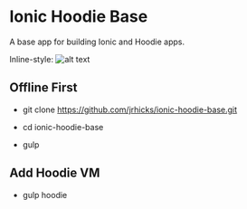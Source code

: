 Ionic Hoodie Base
=====================

A base app for building Ionic and Hoodie apps.

Inline-style:
![alt text](https://github.com/jrhicks/ionic-hoodie-base/demo_preview.png "Screencast Preview")

Offline First
--------

* git clone https://github.com/jrhicks/ionic-hoodie-base.git

* cd ionic-hoodie-base

* gulp

Add Hoodie VM
----

* gulp hoodie




